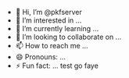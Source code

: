 - 👋 Hi, I’m @pkfserver
- 👀 I’m interested in ...
- 🌱 I’m currently learning ...
- 💞️ I’m looking to collaborate on ...
- 📫 How to reach me ...
- 😄 Pronouns: ...
- ⚡ Fun fact: ...
test go faye
<!---
pkfserver/pkfserver is a ✨ special ✨ repository because its `README.md` (this file) appears on your GitHub profile.
You can click the Preview link to take a look at your changes.
--->
